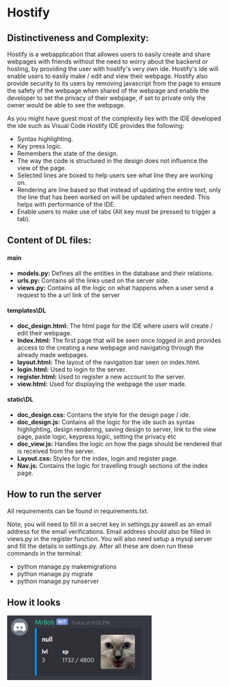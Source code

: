 # Hostify

## Distinctiveness and Complexity:

Hostify is a webapplication that allowes users to easily create and share webpages with friends without the need to worry about the backend or hosting, by providing the user with hostify's very own ide. Hostify's ide will enable users to easily make / edit and view their webpage. Hostify also provide security to its users by removing javascript from the page to ensure the safety of the webpage when shared of the webpage and enable the developer to set the privacy of their webpage, if set to private only the owner would be able to see the webpage.

As you might have guest most of the complexity lies with the IDE developed the ide such as Visual Code Hostify IDE provides the following:

* Syntax highlighting.
* Key press logic.
* Remembers the state of the design.
* The way the code is structured in the design does not influence the view of the page.
* Selected lines are boxed to help users see what line they are working on.
* Rendering are line based so that instead of updating the entire text, only the line that has been worked on will be updated when needed. This helps with performance of the IDE.
* Enable users to make use of tabs (Alt key must be pressed to trigger a tab).


## Content of DL files:

#### main

* **models.py:** Defines all the entities in the database and their relations.
* **urls.py:** Contains all the links used on the server side.
* **views.py:** Contains all the logic on what happens when a user send a request to the a url link of the server

#### templates\DL

* **doc_design.html:** The html page for the IDE where users will create / edit their webpage.
* **Index.html:** The first page that will be seen once logged in and provides access to the creating a new webpage and navigating  through the already made webpages.
* **layout.html:** The layout of the navigation bar seen on index.html.
* **login.html:** Used to login to the server.
* **register.html:** Used to register a new account to the server.
* **view.html:** Used for displaying the webpage the user made. 

#### static\DL

* **doc_design.css:** Contains the style for the design page / ide.
* **doc_design.js:** Contains all the logic for the ide such as syntax highlighting, design rendering, saving design to server, link to the view page, paste logic, keypress logic, setting the privacy etc
* **doc_view.js:** Handles the logic on how the page should be rendered that is received from the server.
* **Layout.css:** Styles for the index, login and register page.
* **Nav.js:** Contains the logic for travelling trough sections of the index page.

## How to run the server

All requirements can be found in requirements.txt.

Note, you will need to fill in a secret key in settings.py aswell as an email address for the email verifications. Email address should also be filled in views.py in the register function. You will also need setup a mysql server and fill the details in settings.py. After all these are doen run these commands in the terminal:

* python manage.py makemigrations
* python manage.py migrate
* python manage.py runserver

## How it looks
![alt text](https://github.com/Ruan191/Discord-bot/blob/main/Images/LvlState.JPG "Logo Title Text 1")
